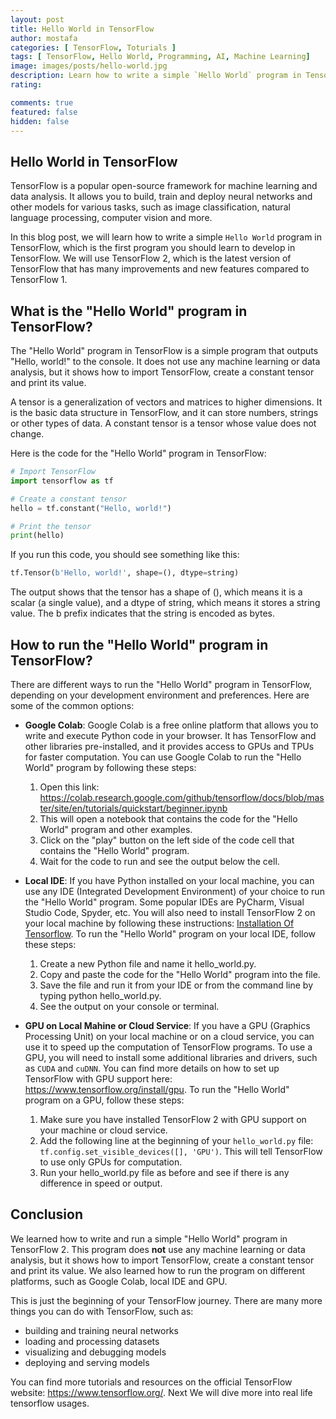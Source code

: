 ```yaml
---
layout: post
title: Hello World in TensorFlow
author: mostafa
categories: [ TensorFlow, Toturials ]
tags: [ TensorFlow, Hello World, Programming, AI, Machine Learning]
image: images/posts/hello-world.jpg
description: Learn how to write a simple `Hello World` program in TensorFlow, which is the first program you should learn to develop in TensorFlow.
rating:

comments: true
featured: false
hidden: false
---
```


Hello World in TensorFlow
-------------------------

TensorFlow is a popular open-source framework for machine learning and data analysis. It allows you to build, train and deploy neural networks and other models for various tasks, such as image classification, natural language processing, computer vision and more.

In this blog post, we will learn how to write a simple `Hello World` program in TensorFlow, which is the first program you should learn to develop in TensorFlow. We will use TensorFlow 2, which is the latest version of TensorFlow that has many improvements and new features compared to TensorFlow 1.

What is the "Hello World" program in TensorFlow?
------------------------------------------------

The "Hello World" program in TensorFlow is a simple program that outputs "Hello, world!" to the console. It does not use any machine learning or data analysis, but it shows how to import TensorFlow, create a constant tensor and print its value.

A tensor is a generalization of vectors and matrices to higher dimensions. It is the basic data structure in TensorFlow, and it can store numbers, strings or other types of data. A constant tensor is a tensor whose value does not change.

Here is the code for the "Hello World" program in TensorFlow:

```python
# Import TensorFlow
import tensorflow as tf

# Create a constant tensor
hello = tf.constant("Hello, world!")

# Print the tensor
print(hello)
```

If you run this code, you should see something like this:

```python
tf.Tensor(b'Hello, world!', shape=(), dtype=string)
```

The output shows that the tensor has a shape of (), which means it is a scalar (a single value), and a dtype of string, which means it stores a string value. The b prefix indicates that the string is encoded as bytes.

How to run the "Hello World" program in TensorFlow?
--------------------------------------------------

There are different ways to run the "Hello World" program in TensorFlow, depending on your development environment and preferences. Here are some of the common options:

- **Google Colab**: Google Colab is a free online platform that allows you to write and execute Python code in your browser. It has TensorFlow and other libraries pre-installed, and it provides access to GPUs and TPUs for faster computation. You can use Google Colab to run the "Hello World" program by following these steps:

    1. Open this link: <https://colab.research.google.com/github/tensorflow/docs/blob/master/site/en/tutorials/quickstart/beginner.ipynb>
    2. This will open a notebook that contains the code for the "Hello World" program and other examples.
    3. Click on the "play" button on the left side of the code cell that contains the "Hello World" program.
    4. Wait for the code to run and see the output below the cell.

- **Local IDE**: If you have Python installed on your local machine, you can use any IDE (Integrated Development Environment) of your choice to run the "Hello World" program. Some popular IDEs are PyCharm, Visual Studio Code, Spyder, etc. You will also need to install TensorFlow 2 on your local machine by following these instructions: [Installation Of Tensorflow](Installation-Of-Tensorflow.html). To run the "Hello World" program on your local IDE, follow these steps:

    1. Create a new Python file and name it hello_world.py.
    2. Copy and paste the code for the "Hello World" program into the file.
    3. Save the file and run it from your IDE or from the command line by typing python hello_world.py.
    4. See the output on your console or terminal.

- **GPU on Local Mahine or Cloud Service**: If you have a GPU (Graphics Processing Unit) on your local machine or on a cloud service, you can use it to speed up the computation of TensorFlow programs. To use a GPU, you will need to install some additional libraries and drivers, such as `CUDA` and `cuDNN`. You can find more details on how to set up TensorFlow with GPU support here: <https://www.tensorflow.org/install/gpu>. To run the "Hello World" program on a GPU, follow these steps:

    1. Make sure you have installed TensorFlow 2 with GPU support on your machine or cloud service.
    2. Add the following line at the beginning of your `hello_world.py` file: `tf.config.set_visible_devices([], 'GPU')`. This will tell TensorFlow to use only GPUs for computation.
    3. Run your hello_world.py file as before and see if there is any difference in speed or output.

Conclusion
----------
We learned how to write and run a simple "Hello World" program in TensorFlow 2. This program does **not** use any machine learning or data analysis, but it shows how to import TensorFlow, create a constant tensor and print its value. We also learned how to run the program on different platforms, such as Google Colab, local IDE and GPU.

This is just the beginning of your TensorFlow journey. There are many more things you can do with TensorFlow, such as: 

 - building and training neural networks
 - loading and processing datasets
 - visualizing and debugging models
 - deploying and serving models
    
You can find more tutorials and resources on the official TensorFlow website: <https://www.tensorflow.org/>. Next We will dive more into real life tensorflow usages.